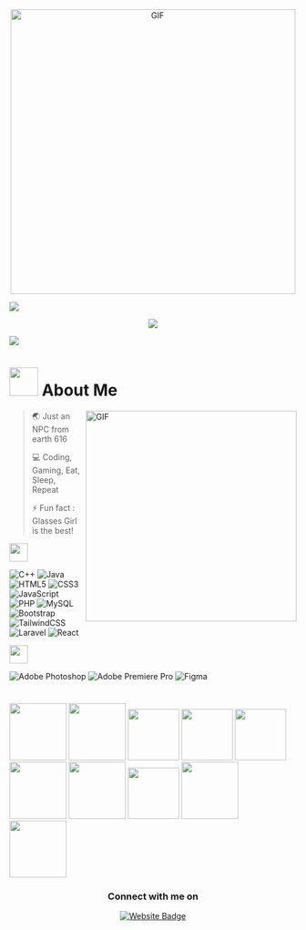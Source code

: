 <div align="center">
  <a target="_blank">
    <img height="auto" width="500" alt="GIF" src="https://media.giphy.com/media/lrDAgsYq0eomhwoESZ/giphy.gif">
  </a>
</div>

<a href="https://www.youtube.com/watch?v=dQw4w9WgXcQ"><img src="https://user-images.githubusercontent.com/73097560/115834477-dbab4500-a447-11eb-908a-139a6edaec5c.gif"></a>

<p align="center">
  <a href="https://github.com/DenverCoder1/readme-typing-svg">
    <img src="https://readme-typing-svg.herokuapp.com?font=Time+New+Roman&color=%2336BCF7&size=25&center=true&vCenter=true&width=600&height=40&lines=Muhammad+Rafly+Maulidan;Seorang+Mahasiswa+Informatika;Si+Wibu+ambivert;">
  </a>
</p>

<a href="https://www.youtube.com/watch?v=dQw4w9WgXcQ"><img src="https://user-images.githubusercontent.com/73097560/115834477-dbab4500-a447-11eb-908a-139a6edaec5c.gif"></a>

# <picture><img src = "https://github.com/7oSkaaa/7oSkaaa/blob/main/Images/about_me.gif?raw=true" width = 50px></picture> About Me

<img align="right" height="370" alt="GIF" src="https://i.pinimg.com/originals/e4/26/70/e426702edf874b181aced1e2fa5c6cde.gif" />

> 🌏 Just an NPC from earth 616
 > 
>💻 Coding, Gaming, Eat, Sleep, Repeat
 > 
> ⚡ Fun fact : Glasses Girl is the best!

<img src="https://media2.giphy.com/media/QssGEmpkyEOhBCb7e1/giphy.gif?cid=ecf05e47a0n3gi1bfqntqmob8g9aid1oyj2wr3ds3mg700bl&rid=giphy.gif" width=32px>

![C++](https://img.shields.io/badge/c++-%2300599C.svg?style=for-the-badge&logo=c%2B%2B&logoColor=white) ![Java](https://img.shields.io/badge/java-%23ED8B00.svg?style=for-the-badge&logo=openjdk&logoColor=white) ![HTML5](https://img.shields.io/badge/html5-%23E34F26.svg?style=for-the-badge&logo=html5&logoColor=white) ![CSS3](https://img.shields.io/badge/css3-%231572B6.svg?style=for-the-badge&logo=css3&logoColor=white) ![JavaScript](https://img.shields.io/badge/javascript-%23323330.svg?style=for-the-badge&logo=javascript&logoColor=%23F7DF1E) ![PHP](https://img.shields.io/badge/php-%23777BB4.svg?style=for-the-badge&logo=php&logoColor=white) ![MySQL](https://img.shields.io/badge/mysql-4479A1.svg?style=for-the-badge&logo=mysql&logoColor=white) ![Bootstrap](https://img.shields.io/badge/bootstrap-%238511FA.svg?style=for-the-badge&logo=bootstrap&logoColor=white) ![TailwindCSS](https://img.shields.io/badge/tailwindcss-%2338B2AC.svg?style=for-the-badge&logo=tailwind-css&logoColor=white) ![Laravel](https://img.shields.io/badge/laravel-%23FF2D20.svg?style=for-the-badge&logo=laravel&logoColor=white) ![React](https://img.shields.io/badge/react-%2320232a.svg?style=for-the-badge&logo=react&logoColor=%2361DAFB)

<img src="https://i.giphy.com/media/v1.Y2lkPTc5MGI3NjExZHgyZWY2ZDg4dzd3OHZlcGllb3Fzb2c3YjJoYTE3cjIwcGE4Y2NmZSZlcD12MV9pbnRlcm5hbF9naWZfYnlfaWQmY3Q9cw/0DbpeTlVnwIkfGbV8o/giphy.gif" width=32px>

![Adobe Photoshop](https://img.shields.io/badge/adobe%20photoshop-%2331A8FF.svg?style=for-the-badge&logo=adobe%20photoshop&logoColor=white) ![Adobe Premiere Pro](https://img.shields.io/badge/Adobe%20Premiere%20Pro-9999FF.svg?style=for-the-badge&logo=Adobe%20Premiere%20Pro&logoColor=white) ![Figma](https://img.shields.io/badge/Figma-F24E1E?style=for-the-badge&logo=figma&logoColor=white)

#

<div class="flex">
  <img src="https://i.giphy.com/media/v1.Y2lkPTc5MGI3NjExeHIzbmR1cm5vdWJrdnF4cTgxOTM2bmltcDByc29uNWtxbzVkbXEwMCZlcD12MV9pbnRlcm5hbF9naWZfYnlfaWQmY3Q9cw/PlZ0lAppucv6TiIqF6/giphy.gif" height="100px">
  <img src="https://i.giphy.com/media/v1.Y2lkPTc5MGI3NjExdzhnN2d1ZGljMjBwc25qd3Zkc2x0b2hwbzF3NWVsdnE4bDBoejh0OSZlcD12MV9pbnRlcm5hbF9naWZfYnlfaWQmY3Q9cw/7SI4TglY5NfdBLqVwX/giphy.gif" height="100px">
  <img src="https://i.giphy.com/media/v1.Y2lkPTc5MGI3NjExbjZuaHFxbXQ1bjZnbmdyd2d4a3N0bDNqc3JyZDZrdzVmNmxwdHJraSZlcD12MV9pbnRlcm5hbF9naWZfYnlfaWQmY3Q9cw/5aqaI5R4fE7rBtbBQ5/giphy.gif" height="90px">
  <img src="https://i.giphy.com/media/v1.Y2lkPTc5MGI3NjExMjdnZjhyc2VheXl3b2prbjA0aHRyemtkZjNmMHhkMHBteW5oODI4aiZlcD12MV9pbnRlcm5hbF9naWZfYnlfaWQmY3Q9cw/qOP3wCSClTJJvn4wfj/giphy.gif" height="90px">
  <img src="https://i.giphy.com/media/v1.Y2lkPTc5MGI3NjExOHE2dWRubDR2d3V4Zmo0bmRnM3RkM2Vhdmlxc2xycGx5NW9iNzY1MCZlcD12MV9pbnRlcm5hbF9naWZfYnlfaWQmY3Q9cw/51tgPmBdr2n4drnOiF/giphy.gif" height="90px">
  <img src="https://i.giphy.com/media/v1.Y2lkPTc5MGI3NjExYjVidjllcnoxMTc3NGZrdW13a2Fka3Y1emVoNXBvZWpkMWZhNW1yNyZlcD12MV9pbnRlcm5hbF9naWZfYnlfaWQmY3Q9cw/ZkjVzM6XRRfMyHnetp/giphy.gif" height="100px">
  <img src="https://i.giphy.com/media/v1.Y2lkPTc5MGI3NjExaXRsNHo2OWd1cjhhbDhvOTA3cW0zb2VveXQ3bHBvaXE4dDkzZmxmMiZlcD12MV9pbnRlcm5hbF9naWZfYnlfaWQmY3Q9cw/eh4ZD1ZLsdmjYqJ8rF/giphy.gif" height="100px">
  <img src="https://i.giphy.com/media/v1.Y2lkPTc5MGI3NjExaWVzY2s0NXdoMXdwZGVnb2t0cWgycHBwMGxhOGFobXdoeHl3cTJ4MyZlcD12MV9pbnRlcm5hbF9naWZfYnlfaWQmY3Q9cw/6yasKfkB0mG3QTQyfP/giphy.gif" height="90px">
  <img src="https://i.giphy.com/media/v1.Y2lkPTc5MGI3NjExOXhmbTNxMGlqM2F1dDNpZ2Nkczc2am53ejZibGRqOXUxYjRqbHhjOSZlcD12MV9pbnRlcm5hbF9naWZfYnlfaWQmY3Q9cw/IGDlObXPXO5gHwVf18/giphy.gif" height="100px">
  <img src="https://i.giphy.com/media/v1.Y2lkPTc5MGI3NjExb2Q4cHpkZDBkZWtlc3RsMXRhYW8yZ3h4em90Nmk0MWkyandpNzNidyZlcD12MV9pbnRlcm5hbF9naWZfYnlfaWQmY3Q9cw/8csxbutSQcS0g0fp8I/giphy.gif" height="100px">
</div>

<div align="center">
    <h3> Connect with me on </h3>
</div>

<div align="center">
  <a href="https://discordapp.com/channels/977557893308088390/977825595775934474/986211529546407957">
    <img src="https://img.shields.io/badge/Discord-5865F2?style=for-the-badge&logo=discord&logoColor=white" alt="Website Badge"/>
  </a>
</div>
